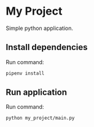 # My Project

Simple python application.

## Install dependencies
Run command:

```bash
pipenv install
```

## Run application
Run command:

```bash
python my_project/main.py
```